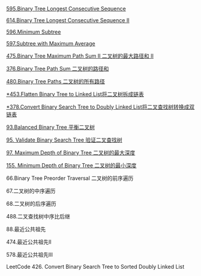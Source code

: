[595.Binary Tree Longest Consecutive Sequence](https://github.com/xliu117/Leetcode/tree/master/step-by-step%20training/3.%20Binary%20Tree%20%26%20Divide%20Conquer/LeetCode298.%20Binary%20Tree%20Longest%20Consecutive%20Sequence)

[614.Binary Tree Longest Consecutive Sequence II](https://github.com/xliu117/Leetcode/tree/master/step-by-step%20training/3.%20Binary%20Tree%20%26%20Divide%20Conquer/LeetCode549.%20Binary%20Tree%20Longest%20Consecutive%20Sequence%20II)


[596.Minimum Subtree](https://github.com/xliu117/Leetcode/tree/master/step-by-step%20training/3.%20Binary%20Tree%20%26%20Divide%20Conquer/LintCode%20596%20Minimum%20Subtree)

[597.Subtree with Maximum Average](https://github.com/xliu117/Leetcode/tree/master/step-by-step%20training/3.%20Binary%20Tree%20%26%20Divide%20Conquer/LintCode%20597%20Subtree%20with%20Maximum%20Average)

[475.Binary Tree Maximum Path Sum II 二叉树的最大路径和 II](https://github.com/xliu117/Leetcode/tree/master/step-by-step%20training/3.%20Binary%20Tree%20%26%20Divide%20Conquer/LintCode%20475.%20Binary%20Tree%20Maximum%20Path%20Sum%20II)

[376.Binary Tree Path Sum 二叉树的路径和](https://github.com/xliu117/Leetcode/tree/master/step-by-step%20training/3.%20Binary%20Tree%20&%20Divide%20Conquer/LintCode%20376.%20Binary%20Tree%20Path%20Sum)

[480.Binary Tree Paths 二叉树的所有路径](https://github.com/xliu117/Leetcode/tree/master/step-by-step%20training/3.%20Binary%20Tree%20%26%20Divide%20Conquer/LintCode%20480.%20Binary%20Tree%20Paths)


[*453.Flatten Binary Tree to Linked List将二叉树拆成链表](https://github.com/xliu117/Leetcode/tree/master/step-by-step%20training/3.%20Binary%20Tree%20%26%20Divide%20Conquer/LintCode%20453.%20Flatten%20Binary%20Tree%20to%20Linked%20List)

[*378.Convert Binary Search Tree to Doubly Linked List将二叉查找树转换成双链表](https://github.com/xliu117/Leetcode/tree/master/step-by-step%20training/3.%20Binary%20Tree%20%26%20Divide%20Conquer/LintCode%20378%20Convert%20Binary%20Search%20Tree%20to%20Doubly%20Linked%20List)

[93.Balanced Binary Tree 平衡二叉树](https://github.com/xliu117/Leetcode/tree/master/step-by-step%20training/3.%20Binary%20Tree%20%26%20Divide%20Conquer/LeetCode%20110.%20Balanced%20Binary%20Tree)

[95. Validate Binary Search Tree 验证二叉查找树](https://github.com/xliu117/Leetcode/tree/master/step-by-step%20training/3.%20Binary%20Tree%20%26%20Divide%20Conquer/LeetColde%2098.%20Validate%20Binary%20Search%20Tree)

[97. Maximum Depth of Binary Tree 二叉树的最大深度](https://github.com/xliu117/Leetcode/tree/master/step-by-step%20training/3.%20Binary%20Tree%20%26%20Divide%20Conquer/LeetCode%20104.Maximum%20Depth%20of%20Binary%20Tree)

[155. Minimum Depth of Binary Tree 二叉树的最小深度](https://github.com/xliu117/Leetcode/tree/master/step-by-step%20training/3.%20Binary%20Tree%20%26%20Divide%20Conquer/LeetCode%20111.%20Minimum%20Depth%20of%20Binary%20Tree)

66.Binary Tree Preorder Traversal 二叉树的前序遍历

67.二叉树的中序遍历

68.二叉树的后序遍历

488.二叉查找树中序比后继

88.最近公共祖先

474.最近公共祖先II

578.最近公共祖先III

LeetCode 426. Convert Binary Search Tree to Sorted Doubly Linked List
